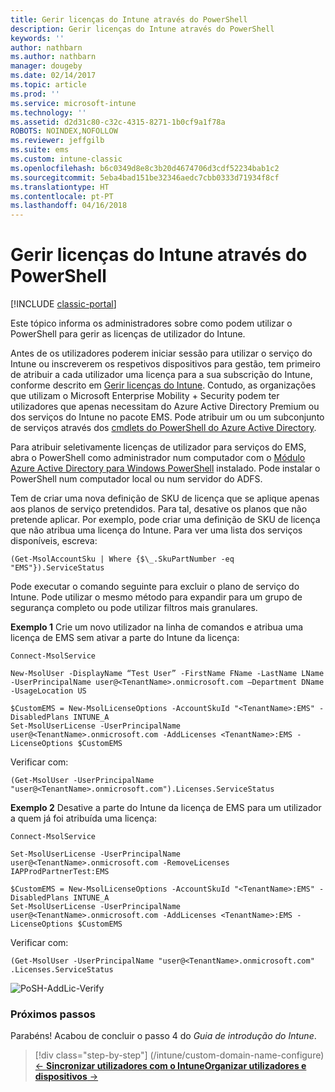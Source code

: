 ```yaml
---
title: Gerir licenças do Intune através do PowerShell
description: Gerir licenças do Intune através do PowerShell
keywords: ''
author: nathbarn
ms.author: nathbarn
manager: dougeby
ms.date: 02/14/2017
ms.topic: article
ms.prod: ''
ms.service: microsoft-intune
ms.technology: ''
ms.assetid: d2d31c80-c32c-4315-8271-1b0cf9a1f78a
ROBOTS: NOINDEX,NOFOLLOW
ms.reviewer: jeffgilb
ms.suite: ems
ms.custom: intune-classic
ms.openlocfilehash: b6c0349d8e8c3b20d4674706d3cdf52234bab1c2
ms.sourcegitcommit: 5eba4bad151be32346aedc7cbb0333d71934f8cf
ms.translationtype: HT
ms.contentlocale: pt-PT
ms.lasthandoff: 04/16/2018
---
```

# <a name="manage-intune-licenses-using-powershell"></a>Gerir licenças do Intune através do PowerShell

[!INCLUDE [classic-portal](../includes/classic-portal.md)]

Este tópico informa os administradores sobre como podem utilizar o PowerShell para gerir as licenças de utilizador do Intune.

Antes de os utilizadores poderem iniciar sessão para utilizar o serviço do Intune ou inscreverem os respetivos dispositivos para gestão, tem primeiro de atribuir a cada utilizador uma licença para a sua subscrição do Intune, conforme descrito em [Gerir licenças do Intune](/intune/licenses-assign). Contudo, as organizações que utilizam o Microsoft Enterprise Mobility + Security podem ter utilizadores que apenas necessitam do Azure Active Directory Premium ou dos serviços do Intune no pacote EMS. Pode atribuir um ou um subconjunto de serviços através dos [cmdlets do PowerShell do Azure Active Directory](https://msdn.microsoft.com/library/jj151815.aspx).

Para atribuir seletivamente licenças de utilizador para serviços do EMS, abra o PowerShell como administrador num computador com o [Módulo Azure Active Directory para Windows PowerShell](https://msdn.microsoft.com/library/jj151815.aspx#bkmk_installmodule) instalado. Pode instalar o PowerShell num computador local ou num servidor do ADFS.

Tem de criar uma nova definição de SKU de licença que se aplique apenas aos planos de serviço pretendidos. Para tal, desative os planos que não pretende aplicar. Por exemplo, pode criar uma definição de SKU de licença que não atribua uma licença do Intune. Para ver uma lista dos serviços disponíveis, escreva:

    (Get-MsolAccountSku | Where {$\_.SkuPartNumber -eq "EMS"}).ServiceStatus

Pode executar o comando seguinte para excluir o plano de serviço do Intune. Pode utilizar o mesmo método para expandir para um grupo de segurança completo ou pode utilizar filtros mais granulares.

**Exemplo 1** Crie um novo utilizador na linha de comandos e atribua uma licença de EMS sem ativar a parte do Intune da licença:

    Connect-MsolService

    New-MsolUser -DisplayName “Test User” -FirstName FName -LastName LName -UserPrincipalName user@<TenantName>.onmicrosoft.com –Department DName -UsageLocation US

    $CustomEMS = New-MsolLicenseOptions -AccountSkuId "<TenantName>:EMS" -DisabledPlans INTUNE_A
    Set-MsolUserLicense -UserPrincipalName user@<TenantName>.onmicrosoft.com -AddLicenses <TenantName>:EMS -LicenseOptions $CustomEMS


Verificar com:

    (Get-MsolUser -UserPrincipalName "user@<TenantName>.onmicrosoft.com").Licenses.ServiceStatus

**Exemplo 2** Desative a parte do Intune da licença de EMS para um utilizador a quem já foi atribuída uma licença:

    Connect-MsolService

    Set-MsolUserLicense -UserPrincipalName user@<TenantName>.onmicrosoft.com -RemoveLicenses IAPProdPartnerTest:EMS

    $CustomEMS = New-MsolLicenseOptions -AccountSkuId "<TenantName>:EMS" -DisabledPlans INTUNE_A
    Set-MsolUserLicense -UserPrincipalName user@<TenantName>.onmicrosoft.com -AddLicenses <TenantName>:EMS -LicenseOptions $CustomEMS

Verificar com:

    (Get-MsolUser -UserPrincipalName "user@<TenantName>.onmicrosoft.com" .Licenses.ServiceStatus

![PoSH-AddLic-Verify](./media/posh-addlic-verify.png)

### <a name="next-steps"></a>Próximos passos
Parabéns! Acabou de concluir o passo 4 do *Guia de introdução do Intune*.
> [!div class="step-by-step"]
> (/intune/custom-domain-name-configure) [&larr; **Sincronizar utilizadores com o Intune**](/intune/custom-domain-name-configure)[**Organizar utilizadores e dispositivos** &rarr;](./start-with-a-paid-subscription-to-microsoft-intune-step-5.md)  
